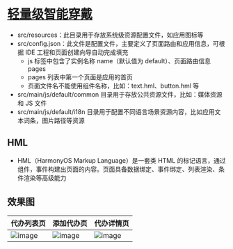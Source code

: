 # [轻量级智能穿戴](https://developer.harmonyos.com/cn/docs/documentation/doc-references/lite-wearable-overview-0000001054283774)

* src/resources：此目录用于存放系统级资源配置文件，如应用图标等
* src/config.json：此文件是配置文件，主要定义了页面路由和应用信息，可根据 IDE 工程和页面创建向导自动完成填充
  * js 标签中包含了实例名称 name（默认值为 default）、页面路由信息 pages
  * pages 列表中第一个页面是应用的首页
  * 页面文件名不能使用组件名称，比如：text.hml、button.hml 等
* src/main/js/default/common 目录用于存放公共资源文件，比如：媒体资源和 JS 文件
* src/main/js/default/i18n 目录用于配置不同语言场景资源内容，比如应用文本词条，图片路径等资源

## HML

* HML（HarmonyOS Markup Language）是一套类 HTML 的标记语言，通过组件，事件构建出页面的内容。页面具备数据绑定、事件绑定、列表渲染、条件渲染等高级能力

## 效果图

| 代办列表页 | 添加代办页 | 代办详情页 |
| ------------ | ------------- | ------------- |
| ![image](https://user-images.githubusercontent.com/8949716/93716516-dbda1e00-fba2-11ea-97cf-2b60c29668a3.png) | ![image](https://user-images.githubusercontent.com/8949716/93716539-f4e2cf00-fba2-11ea-9c8c-35c5093fd42c.png) | ![image](https://user-images.githubusercontent.com/8949716/93716558-062bdb80-fba3-11ea-9e89-90818cffa5e8.png) |

